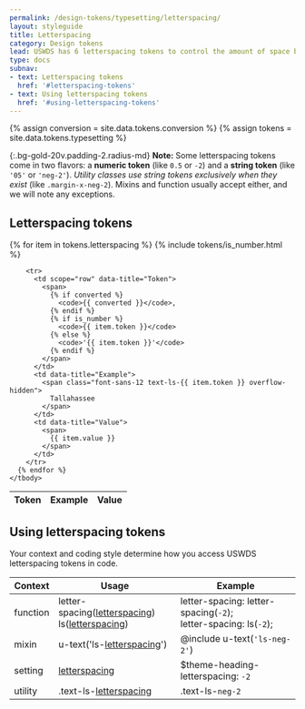 ```yaml
---
permalink: /design-tokens/typesetting/letterspacing/
layout: styleguide
title: Letterspacing
category: Design tokens
lead: USWDS has 6 letterspacing tokens to control the amount of space between individual letterforms.
type: docs
subnav:
- text: Letterspacing tokens
  href: '#letterspacing-tokens'
- text: Using letterspacing tokens
  href: '#using-letterspacing-tokens'
---
```


{% assign conversion = site.data.tokens.conversion %}
{% assign tokens = site.data.tokens.typesetting %}

{:.bg-gold-20v.padding-2.radius-md}
**Note:** Some letterspacing tokens come in two flavors: a **numeric token** (like `0.5` or `-2`) and a **string token** (like `'05'` or `'neg-2'`). _Utility classes use string tokens exclusively when they exist_ (like `.margin-x-neg-2`). Mixins and function usually accept either, and we will note any exceptions.

## Letterspacing tokens

<div class="site-table-wrapper">
  <table class="usa-table--borderless site-table-responsive">
    <thead>
      <tr>
        <th scope="col">Token</th>
        <th scope="col">Example</th>
        <th scope="col">Value</th>
      </tr>
    </thead>
    <tbody class="font-mono-2xs">
      {% for item in tokens.letterspacing %}
        {% include tokens/is_number.html %}

        <tr>
          <td scope="row" data-title="Token">
            <span>
              {% if converted %}
                <code>{{ converted }}</code>,
              {% endif %}
              {% if is_number %}
                <code>{{ item.token }}</code>
              {% else %}
                <code>'{{ item.token }}'</code>
              {% endif %}
            </span>
          </td>
          <td data-title="Example">
            <span class="font-sans-12 text-ls-{{ item.token }} overflow-hidden">
              Tallahassee
            </span>
          </td>
          <td data-title="Value">
            <span>
              {{ item.value }}
            </span>
          </td>
        </tr>
      {% endfor %}
    </tbody>
  </table>
</div>

## Using letterspacing tokens
Your context and coding style determine how you access USWDS letterspacing tokens in code.

<div class="site-table-wrapper">
  <table class="usa-table--borderless site-table-responsive">
    <thead>
      <tr>
        <th scope="col">Context</th>
        <th scope="col">Usage</th>
        <th scope="col">Example</th>
      </tr>
    </thead>
    <tbody class="font-mono-2xs">
      <tr>
        <td scope="row" data-title="Context">
          <span class="text-bold font-lang-3">function</span>
        </td>
        <td data-title="Usage">
          <span class="line-height-sans-6">
            letter-spacing(<a href="{{ site.baseurl }}/design-tokens/typesetting/letterspacing/" class="token">letterspacing</a>)<br/>
            ls(<a href="{{ site.baseurl }}/design-tokens/typesetting/letterspacing/" class="token">letterspacing</a>)
          </span>
        </td>
        <td data-title="Example">
          <span class="line-height-sans-6">
            letter-spacing: letter-spacing(<code>-2</code>);<br/>
            letter-spacing: ls(<code>-2</code>);<br/>
          </span>
        </td>
      </tr>
      <tr>
        <td scope="row" data-title="Context">
          <span class="font-lang-3">
            <span class="text-bold">mixin</span><br/>
          </span>
        </td>
        <td data-title="Usage">
          <span>
            u-text('ls-<a href="{{ site.baseurl }}/design-tokens/typesetting/letterspacing/" class="token">letterspacing</a>')
          </span>
        </td>
        <td data-title="Example">
          <span>
            @include u-text(<code>'ls-neg-2'</code>)
          </span>
        </td>
      </tr>
      <tr>
        <td scope="row" data-title="Context">
          <span>
            <span class="text-bold font-lang-3">setting</span><br/>
          </span>
        </td>
        <td data-title="Usage">
          <span>
            <a href="{{ site.baseurl }}/design-tokens/typesetting/letterspacing/" class="token">letterspacing</a>
          </span>
        </td>
        <td data-title="Example">
          <span>
            $theme-heading-letterspacing: <code>-2</code>
          </span>
        </td>
      </tr>
      <tr>
        <td scope="row" data-title="Context">
          <span class="font-lang-3">
            <span class="text-bold">utility</span><br/>
          </span>
        </td>
        <td data-title="Usage">
          <span>
            .text-ls-<a href="{{ site.baseurl }}/design-tokens/typesetting/letterspacing/" class="token">letterspacing</a>
          </span>
        </td>
        <td data-title="Example">
          <span>
            .text-ls-<code>neg-2</code>
          </span>
        </td>
      </tr>
    </tbody>
  </table>
</div>
